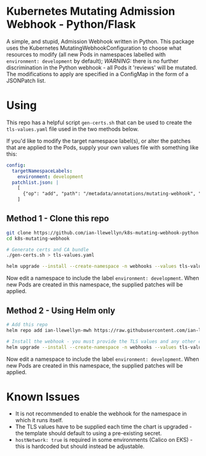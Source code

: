 # Kubernetes Mutating Admission Webhook - Python/Flask
A simple, and stupid, Admission Webhook written in Python. This package uses the Kubernetes MutatingWebhookConfiguration to choose what resources to modify (all new Pods in namespaces labelled with `environment: development` by default); *WARNING:* there is no further discrimination in the Python webhook - all Pods it 'reviews' will be mutated. The modifications to apply are specified in a ConfigMap in the form of a JSONPatch list.

# Using
This repo has a helpful script `gen-certs.sh` that can be used to create the `tls-values.yaml` file used in the two methods below.

If you'd like to modify the target namespace label(s), or alter the patches that are applied to the Pods, supply your own values file with something like this:
```yaml
config:
  targetNamespaceLabels:
    environment: development
  patchlist.json: |
    [
      {"op": "add", "path": "/metadata/annotations/mutating-webhook", "value": "success"}
    ]
```

## Method 1 - Clone this repo
```bash
git clone https://github.com/ian-llewellyn/k8s-mutating-webhook-python
cd k8s-mutating-webhook

# Generate certs and CA bundle
./gen-certs.sh > tls-values.yaml

helm upgrade --install --create-namespace -n webhooks --values tls-values.yaml my-webhook chart
```

Now edit a namespace to include the label `environment: development`. When new Pods are created in this namespace, the supplied patches will be applied.

## Method 2 - Using Helm only
```bash
# Add this repo
helm repo add ian-llewellyn-mwh https://raw.githubusercontent.com/ian-llewellyn/k8s-mutating-webhook-python/master/helm

# Install the webhook - you must provide the TLS values and any other custom values
helm upgrade --install --create-namespace -n webhooks --values tls-values.yaml --values local-values.yaml mwh ian-llewellyn-mwh/webhook
```

Now edit a namespace to include the label `environment: development`. When new Pods are created in this namespace, the supplied patches will be applied.

# Known Issues
- It is not recommended to enable the webhook for the namespace in which it runs itself.
- The TLS values have to be supplied each time the chart is upgraded - the template should default to using a pre-existing secret.
- `hostNetwork: true` is required in some environments (Calico on EKS) - this is hardcoded but should instead be adjustable.
